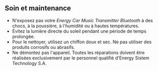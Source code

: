## Soin et maintenance

* N'exposez pas votre *Energy Car Music Transmitter Bluetooth* à des chocs, à la poussière, à l'humidité ou à hautes températures.
* Évitez la lumière directe du soleil pendant une période de temps prolongée.
* Pour le nettoyer, utilisez un chiffon doux et sec. Ne pas utiliser des produits corrosifs ou abrasifs.
* Ne démontez pas l'appareil. Toutes les réparations doivent être réalisées exclusivement par le personnel qualifié d'Energy Sistem Technology S.A.
